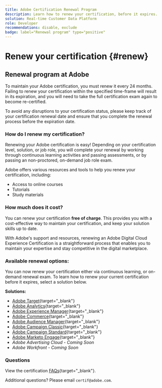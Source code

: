 ```yaml
---
title: Adobe Certification Renewal Program
description: Learn how to renew your certification, before it expires.
solution: Real-time Customer Data Platform
role: Developer
recommendations: disable, exclude
badge: label="Renewal program" type="positive"
---
```

# Renew your certification {#renew}

## Renewal program at Adobe

To maintain your Adobe certification, you must renew it every 24 months. Failing to renew your certification within the specified time-frame will result in its expiration, and you will need to take the full certification exam again to become re-certified. 

To avoid any disruptions to your certification status, please keep track of your certification renewal date and ensure that you complete the renewal process before the expiration date.

### How do I renew my certification?

Renewing your Adobe certification is easy! Depending on your certification level, solution, or job role, you will complete your renewal by working through continuous learning activities and passing assessments, or by passing an non-proctored, on-demand job role exam. 

Adobe offers various resources and tools to help you renew your certification, including:

* Access to online courses
* Tutorials
* Study materials

### How much does it cost?

You can renew your certification **free of charge**. This provides you with a cost-effective way to maintain your certification, and keep your solution skills up to date.

With Adobe's support and resources, renewing an Adobe Digital Cloud Experience Certification is a straightforward process that enables you to maintain your expertise and stay competitive in the digital marketplace.

### Available renewal options:

You can now renew your certification either via continuous learning, or on-demand renewal exam. To learn how to renew your current certification before it expires, select a solution below.

**Solutions:**

* [Adobe Target](https://experienceleague.corp.adobe.com/docs/certification/certification/technical-certifications/at/at-renew.html?lang=en){target="_blank"} 
* [Adobe Analytics](https://experienceleague.corp.adobe.com/docs/certification/certification/technical-certifications/aa/aa-renew.html?lang=en){target="_blank"}
* [Adobe Experience Manager](https://experienceleague.corp.adobe.com/docs/certification/certification/technical-certifications/aem/aem-renew.html?lang=en){target="_blank"}
* [Adobe Commerce](https://experienceleague.corp.adobe.com/docs/certification/certification/technical-certifications/ac/ac-renew.html?lang=en){target="_blank"}
* [Adobe Audience Manager](https://experienceleague.corp.adobe.com/docs/certification/certification/technical-certifications/aam/aam-renew.html?lang=en){target="_blank"}
* [Adobe Campaign Classic](https://experienceleague.corp.adobe.com/docs/certification/certification/technical-certifications/acc/acc-renew.html?lang=en){target="_blank"}
* [Adobe Campaign Standard](https://experienceleague.corp.adobe.com/docs/certification/certification/technical-certifications/acs/acs-renew.html?lang=en){target="_blank"}
* [Adobe Marketo Engage](https://experienceleague.corp.adobe.com/docs/certification/certification/technical-certifications/ame/ame-renew.html?lang=en){target="_blank"}
* _Adobe Advertising Cloud - Coming Soon_
* _Adobe Workfront - Coming Soon_

### Questions

View the certification [FAQs](https://solutionpartners.adobe.com/solution-partners/training_and_certification/certification/certification_faq.html#){target="_blank"}.

Additional questions? Please email `certif@adobe.com`.
